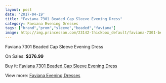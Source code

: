 ```yaml
---
layout: post
date: '2017-04-19'
title: "Faviana 7301 Beaded Cap Sleeve Evening Dress"
category: Faviana Evening Dresses
tags: ["brand","prom","sleeve","beaded","faviana"]
image: http://img.princessan.com/23142-thickbox_default/faviana-7301-beaded-cap-sleeve-evening-dress.jpg
---
```

Faviana 7301 Beaded Cap Sleeve Evening Dress

On Sales: **$376.99**
<a href="https://www.princessan.com/en/10458-faviana-7301-beaded-cap-sleeve-evening-dress.html"><amp-img layout="responsive" width="600" height="600" src="//img.princessan.com/23142-thickbox_default/faviana-7301-beaded-cap-sleeve-evening-dress.jpg" alt="Faviana 7301 Beaded Cap Sleeve Evening Dress 0" /></a>

Buy it: [Faviana 7301 Beaded Cap Sleeve Evening Dress](https://www.princessan.com/en/10458-faviana-7301-beaded-cap-sleeve-evening-dress.html "Faviana 7301 Beaded Cap Sleeve Evening Dress")

View more: [Faviana Evening Dresses](https://www.princessan.com/en/80- "Faviana Evening Dresses")